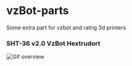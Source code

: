 # vzBot-parts
Some extra part for vzbot and ratrig 3d printers

### SHT-36 v2.0 VzBot Hextrudort 
![Gif overview](https://github.com/kikprog/vzBot-parts/blob/main/FLY-SHT36-v2.0-Vz-Hextrudort-low-mount/IMG/Assembly_overview.gif)
